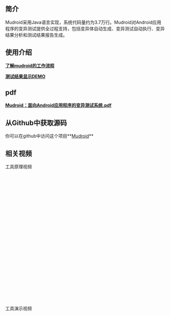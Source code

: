 
## 简介
Mudroid采用Java语言实现，系统代码量约为3.7万行。Mudroid对Android应用程序的变异测试提供全过程支持，包括变异体自动生成、变异测试自动执行、变异结果分析和测试结果报告生成。
## 使用介绍
**[了解mudroid的工作流程](http://lm.space-time.site/landing.html)**

**[测试结果显示DEMO](http://lm.space-time.site/index1.html)**

## pdf
**[Mudroid：面向Android应用程序的变异测试系统.pdf](http://lm.space-time.site/Mudroid：面向Android应用程序的变异测试系统.pdf)**

## 从Github中获取源码 
你可以在github中访问这个项目**[Mudroid](https://github.com/LM1201/mudroid)**

## 相关视频

工具原理视频

<div id="youkuplayer" style="width:480px;height:400px"></div>
<script type="text/javascript" src="//player.youku.com/jsapi">
</script>
<script type="text/javascript">
var player = new YKU.Player('youkuplayer',{
styleid: '0',
client_id: '456f6a5dc139720b',
vid: 'XMTc0Mzk2OTU3Ng==',
newPlayer: true
});
</script>


工具演示视频
<div id="youkuplayer2" style="width:480px;height:400px"></div>
<script type="text/javascript" src="//player.youku.com/jsapi">
</script>
<script type="text/javascript">
var player = new YKU.Player('youkuplayer2',{
styleid: '0',
client_id: '456f6a5dc139720b',
vid: 'XMTc0Mzk2OTU3Ng==',
newPlayer: true
});
</script>


